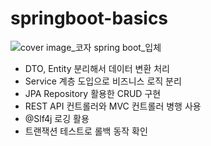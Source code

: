 # springboot-basics

![cover image_코자 spring boot_입체](https://github.com/gilbutITbook/080354/assets/6995518/9c6e97fc-5a1c-4856-98a8-8a16eb2c85e2)

- DTO, Entity 분리해서 데이터 변환 처리
- Service 계층 도입으로 비즈니스 로직 분리
- JPA Repository 활용한 CRUD 구현
- REST API 컨트롤러와 MVC 컨트롤러 병행 사용
- @Slf4j 로깅 활용
- 트랜잭션 테스트로 롤백 동작 확인

